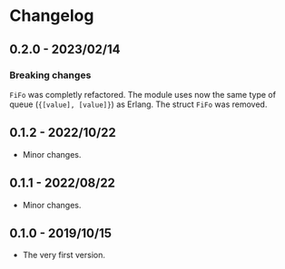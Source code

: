 # Changelog

## 0.2.0 - 2023/02/14

### Breaking changes

`FiFo` was completly refactored. The module uses now the same type of queue
(`{[value], [value]}`) as Erlang. The struct `FiFo` was removed.

## 0.1.2 - 2022/10/22

+ Minor changes.

## 0.1.1 - 2022/08/22

+ Minor changes.

## 0.1.0 - 2019/10/15

+ The very first version.
